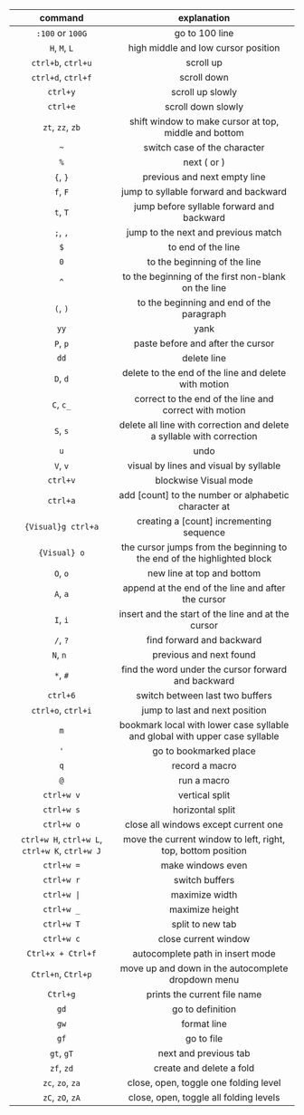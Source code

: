 |                     command                    |                                 explanation                                 |
|:----------------------------------------------:|:---------------------------------------------------------------------------:|
|                `:100` or `100G`                |                                go to 100 line                               |
|                  `H`, `M`, `L`                 |                     high middle and low cursor position                     |
|               `ctrl+b`, `ctrl+u`               |                                  scroll up                                  |
|               `ctrl+d`, `ctrl+f`               |                                 scroll down                                 |
|                    `ctrl+y`                    |                               scroll up slowly                              |
|                    `ctrl+e`                    |                              scroll down slowly                             |
|                `zt`, `zz`, `zb`                |            shift window to make cursor at top, middle and bottom            |
|                       `~`                      |                         switch case of the character                        |
|                       `%`                      |                                 next ( or )                                 |
|                    `{`, `}`                    |                         previous and next empty line                        |
|                    `f`, `F`                    |                    jump to syllable forward and backward                    |
|                    `t`, `T`                    |                  jump before syllable forward and backward                  |
|                    `;`, `,`                    |                     jump to the next and previous match                     |
|                       `$`                      |                              to end of the line                             |
|                       `0`                      |                         to the beginning of the line                        |
|                       `^`                      |             to the beginning of the first non-blank on the line             |
|                    `(`, `)`                    |                  to the beginning and end of the paragraph                  |
|                      `yy`                      |                                     yank                                    |
|                    `P`, `p`                    |                      paste before and after the cursor                      |
|                      `dd`                      |                                 delete line                                 |
|                    `D`, `d`                    |             delete to the end of the line and delete with motion            |
|                    `C`, `c_`                   |            correct to the end of the line and correct with motion           |
|                    `S`, `s`                    |    delete all line with correction and delete a syllable with correction    |
|                       `u`                      |                                     undo                                    |
|                    `V`, `v`                    |                    visual by lines and visual by syllable                   |
|                    `ctrl+v`                    |                            blockwise Visual mode                            |
|                    `ctrl+a`                    |             add [count] to the number or alphabetic character at            |
|               `{Visual}g ctrl+a`               |                   creating a [count] incrementing sequence                  |
|                  `{Visual} o`                  |   the cursor jumps from the beginning to the end of the highlighted block   |
|                    `O`, `o`                    |                          new line at top and bottom                         |
|                    `A`, `a`                    |              append at the end of the line and after the cursor             |
|                    `I`, `i`                    |              insert and the start of the line and at the cursor             |
|                    `/`, `?`                    |                          find forward and backward                          |
|                    `N`, `n `                   |                           previous and next found                           |
|                    `*`, `#`                    |             find the word under the cursor forward and backward             |
|                    `ctrl+6`                    |                       switch between last two buffers                       |
|               `ctrl+o`, `ctrl+i`               |                        jump to last and next position                       |
|                       `m`                      | bookmark local with lower case syllable and global with upper case syllable |
|                       `'`                      |                            go to bookmarked place                           |
|                       `q`                      |                                record a macro                               |
|                       `@`                      |                                 run a macro                                 |
|                   `ctrl+w v`                   |                                vertical split                               |
|                   `ctrl+w s`                   |                               horizontal split                              |
|                   `ctrl+w o`                   |                     close all windows except current one                    |
| `ctrl+w H`, `ctrl+w L`, `ctrl+w K`, `ctrl+w J` |         move the current window to left, right, top, bottom position        |
|                   `ctrl+w =`                   |                              make windows even                              |
|                   `ctrl+w r`                   |                                switch buffers                               |
|                   `ctrl+w \|`                  |                                maximize width                               |
|                   `ctrl+w _`                   |                               maximize height                               |
|                   `ctrl+w T`                   |                               split to new tab                              |
|                   `ctrl+w c`                   |                             close current window                            |
|                `Ctrl+x + Ctrl+f`               |                       autocomplete path in insert mode                      |
|               `Ctrl+n`, `Ctrl+p`               |              move up and down in the autocomplete dropdown menu             |
|                    `Ctrl+g`                    |                         prints the current file name                        |
|                      `gd`                      |                               go to definition                              |
|                      `gw`                      |                                 format line                                 |
|                      `gf`                      |                                  go to file                                 |
|                   `gt`, `gT`                   |                            next and previous tab                            |
|                   `zf`, `zd`                   |                           create and delete a fold                          |
|                `zc`, `zo`, `za`                |                    close, open, toggle one folding level                    |
|                `zC`, `zO`, `zA`                |                    close, open, toggle all folding levels                   |
